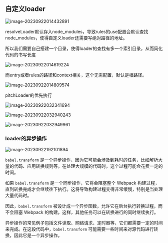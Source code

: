 ## 自定义loader

![image-20230922014432891](C:\Users\XANA\AppData\Roaming\Typora\typora-user-images\image-20230922014432891.png)

resolveLoader默认存入node_modules，导致rules的use配置会默认查找node_modules，使得自定义loader还需要写绝对路径的地址。

所以我们需要自己搭建一个目录，使得loader的查找有多一个索引目录，从而简化代码的书写长度

![image-20230922014619224](C:\Users\XANA\AppData\Roaming\Typora\typora-user-images\image-20230922014619224.png)

而entry或者rules的路径和context相关，这个无需配置，默认是根路径。

![image-20230922014809574](C:\Users\XANA\AppData\Roaming\Typora\typora-user-images\image-20230922014809574.png)

pitchLoader的优先执行

![image-20230922032341694](C:\Users\XANA\AppData\Roaming\Typora\typora-user-images\image-20230922032341694.png)

![image-20230922032940243](C:\Users\XANA\AppData\Roaming\Typora\typora-user-images\image-20230922032940243.png)

![image-20230922032949961](C:\Users\XANA\AppData\Roaming\Typora\typora-user-images\image-20230922032949961.png)

### loader的异步操作

![image-20230922192101894](C:\Users\XANA\AppData\Roaming\Typora\typora-user-images\image-20230922192101894.png)

`babel.transform` 是一个异步操作，因为它可能会涉及到耗时的任务，比如解析大量的代码、应用转换规则等。在处理大规模的代码时，这个过程可能会花费一定的时间。

如果 `babel.transform` 是一个同步操作，它将会阻塞整个 Webpack 构建过程，直到转换完成才会继续往下执行。这将导致构建过程变得非常缓慢，特别是当处理大量代码时。

因此，`babel.transform` 被设计成一个异步函数，允许它在后台执行转换过程，而不会阻塞 Webpack 的构建。这样，其他任务可以在转换进行的同时继续执行。

异步操作的常见例子包括文件读取、网络请求、定时器等，它们都需要一定的时间来完成。在这段代码中，`babel.transform` 可能需要一些时间来对源代码进行转换，因此它是一个异步操作。